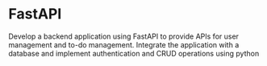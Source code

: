 # FastAPI
Develop a backend application using FastAPI to provide APIs for user management and to-do management. Integrate the application with a database and implement authentication and CRUD operations using python
 
